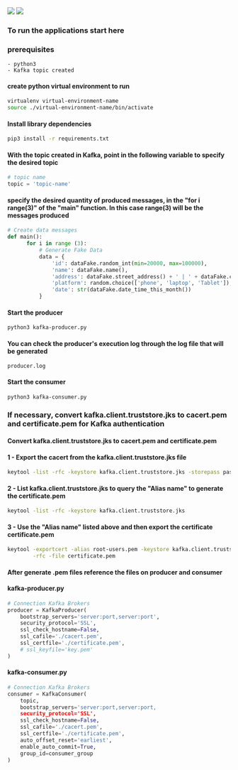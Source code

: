 <img src="https://img.shields.io/badge/Python-3776AB?style=for-the-badge&logo=python&logoColor=white" />
<img src="https://img.shields.io/badge/Shell_Script-121011?style=for-the-badge&logo=gnu-bash&logoColor=white" />

### To run the applications start here

### prerequisites
```text
- python3
- Kafka topic created
```
#### create python virtual environment to run
```sh
virtualenv virtual-environment-name
source ./virtual-environment-name/bin/activate
```
#### Install library dependencies
```sh
pip3 install -r requirements.txt
```
#### With the topic created in Kafka, point in the following variable to specify the desired topic
```python
# topic name
topic = 'topic-name'
```
#### specify the desired quantity of produced messages, in the "for i range(3)" of the "main" function. In this case range(3) will be the messages produced
```python
# Create data messages
def main():
      for i in range (3):
          # Generate Fake Data
          data = {
              'id': dataFake.random_int(min=20000, max=100000),
              'name': dataFake.name(),
              'address': dataFake.street_address() + ' | ' + dataFake.city() + ' | ' + dataFake.country_code(),
              'platform': random.choice(['phone', 'laptop', 'Tablet']),
              'date': str(dataFake.date_time_this_month())
          }
```
#### Start the producer
```sh
python3 kafka-producer.py
```
#### You can check the producer's execution log through the log file that will be generated
```text
producer.log
```
#### Start the consumer
```sh
python3 kafka-consumer.py
```

### If necessary, convert kafka.client.truststore.jks to cacert.pem and certificate.pem for Kafka authentication

#### Convert kafka.client.truststore.jks to cacert.pem and certificate.pem

#### 1 - Export the cacert from the kafka.client.truststore.jks file
```bash
keytool -list -rfc -keystore kafka.client.truststore.jks -storepass pass-kafka.client.truststore | awk '/BEGIN CERTIFICATE/,/END CERTIFICATE/ {print $0}' > cacert.pem
```
#### 2 - List kafka.client.truststore.jks to query the "Alias name" to generate the certificate.pem
```bash
keytool -list -rfc -keystore kafka.client.truststore.jks
```
#### 3 - Use the "Alias name" listed above and then export the certificate certificate.pem
```bash
keytool -exportcert -alias root-users.pem -keystore kafka.client.truststore.jks \
        -rfc -file certificate.pem
```
#### After generate .pem files reference the files on producer and consumer

#### kafka-producer.py
```python
# Connection Kafka Brokers
producer = KafkaProducer(
    bootstrap_servers='server:port,server:port',
    security_protocol='SSL',
    ssl_check_hostname=False,
    ssl_cafile='./cacert.pem',
    ssl_certfile='./certificate.pem',
    # ssl_keyfile='key.pem'
)
```

#### kafka-consumer.py
```python
# Connection Kafka Brokers
consumer = KafkaConsumer(
    topic,
    bootstrap_servers='server:port,server:port,
    security_protocol='SSL',
    ssl_check_hostname=False,
    ssl_cafile='./cacert.pem',
    ssl_certfile='./certificate.pem',
    auto_offset_reset='earliest',
    enable_auto_commit=True,
    group_id=consumer_group
)
```
